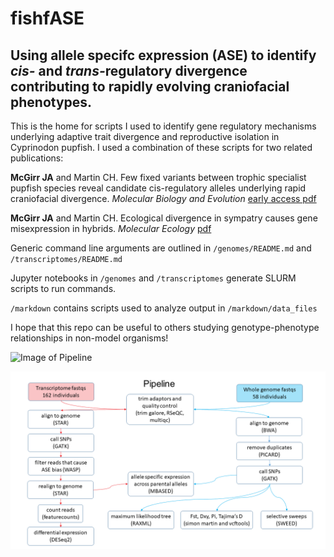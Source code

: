 # fishfASE
## Using allele specifc expression (ASE) to identify <i>cis-</i> and <i>trans-</i>regulatory divergence contributing to rapidly evolving craniofacial phenotypes.
This is the home for scripts I used to identify gene regulatory mechanisms underlying adaptive trait divergence and reproductive isolation in Cyprinodon pupfish. I used a combination of these scripts for two related publications:

<b>McGirr JA</b> and Martin CH. Few fixed variants between trophic specialist pupfish species reveal candidate cis-regulatory alleles underlying rapid craniofacial divergence. <i>Molecular Biology and Evolution</i> [early access pdf](https://github.com/joemcgirr/joemcgirr.github.io/blob/master/files/papers/mcgirr_2020.pdf)

<b>McGirr JA</b> and Martin CH. Ecological divergence in sympatry causes gene misexpression in hybrids. <i>Molecular Ecology</i> [pdf](https://github.com/joemcgirr/joemcgirr.github.io/blob/master/files/papers/mcgirr_2020b.pdf)

Generic command line arguments are outlined in `/genomes/README.md` and `/transcriptomes/README.md` 

Jupyter notebooks in `/genomes` and `/transcriptomes` generate SLURM scripts to run commands.

`/markdown` contains scripts used to analyze output in `/markdown/data_files`

I hope that this repo can be useful to others studying genotype-phenotype relationships in non-model organisms! 

![Image of Pipeline](https://github.com/joemcgirr/fishfASE/blob/master/Figure_1-01.tif)

![Image of Pipeline](https://github.com/joemcgirr/fishfASE/blob/master/pipeline.png)


